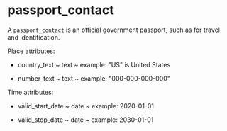 # passport_contact

A `passport_contact` is an official government passport, such as for travel and identification.

Place attributes:

* country_text ~ text ~ example: "US" is United States

* number_text ~ text ~ example: "000-000-000-000"

Time attributes:

* valid_start_date ~ date ~ example: 2020-01-01

* valid_stop_date ~ date ~ example: 2030-01-01
